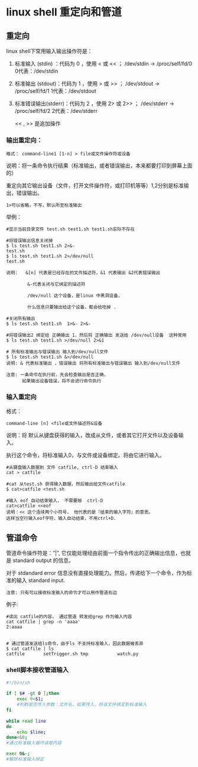 # linux shell 重定向和管道

## 重定向

linux shell下常用输入输出操作符是：

1. 标准输入   (stdin) ：代码为 0 ，使用 < 或 << ； 
   /dev/stdin -> /proc/self/fd/0   0代表：/dev/stdin 
2. 标准输出   (stdout)：代码为 1 ，使用 > 或 >> ； 
   /dev/stdout -> /proc/self/fd/1  1代表：/dev/stdout
3. 标准错误输出(stderr)：代码为 2 ，使用 2> 或 2>> ； 
   /dev/stderr -> /proc/self/fd/2 2代表：/dev/stderr


    << , >> 是追加操作

### 输出重定向：

    格式： command-line1 [1-n] > file或文件操作符或设备
说明：将一条命令执行结果（标准输出，或者错误输出，本来都要打印到屏幕上面的）

重定向其它输出设备（文件，打开文件操作符，或打印机等等）1,2分别是标准输出，错误输出。

    1>可以省略，不写，默认所至标准输出


举例：

    #显示当前目录文件 test.sh test1.sh test1.sh实际不存在
    
    #将错误输出信息关闭掉
    $ ls test.sh test1.sh 2>&-
    test.sh
    $ ls test.sh test1.sh 2>/dev/null
    test.sh
    
    说明:   &[n] 代表是已经存在的文件描述符，&1 代表输出 &2代表错误输出 
    
            &-代表关闭与它绑定的描述符
            
    	    /dev/null 这个设备，是linux 中黑洞设备， 
    	    
    	    什么信息只要输出给这个设备，都会给吃掉 .
    
    #关闭所有输出
    $ ls test.sh test1.sh  1>&- 2>&- 
    
    #将错误输出2 绑定给 正确输出 1，然后将 正确输出 发送给 /dev/null设备  这种常用
    $ ls test.sh test1.sh >/dev/null 2>&1
    
    # 所有标准输出与错误输出 输入到/dev/null文件
    $ ls test.sh test1.sh &>/dev/null
    说明: & 代表标准输出 ，错误输出 将所有标准输出与错误输出 输入到/dev/null文件
    
    注意: 一条命令在执行前，先会检查输出是否正确，
          如果输出设备错误，将不会进行命令执行


### 输入重定向

格式：

    command-line [n] <file或文件描述符&设备

说明：将 默认从键盘获得的输入，改成从文件，或者其它打开文件以及设备输入。

执行这个命令，将标准输入0，与文件或设备绑定。将由它进行输入。

    #从键盘输入数据到 文件 catfile, ctrl-D 结束输入
    cat > catfile 
    
    #cat 从test.sh 获得输入数据，然后输出给文件catfile
    $ cat>catfile <test.sh
    
    #输入 eof 自动结束输入， 不需要按  ctrl-D
    cat>catfile <<eof
    说明：<< 这个连续两个小符号， 他代表的是『结束的输入字符』的意思。 
    这样当空行输入eof字符，输入自动结束，不用ctrl+D.


## 管道命令

管道命令操作符是：”|”,  它仅能处理经由前面一个指令传出的正确输出信息，也就是 standard output 的信息，

对于 stdandard error 信息没有直接处理能力。然后，传递给下一个命令，作为标准的输入 standard input.

    注意: 只有可以接收标准输入的命令才可以用作管道右边

例子:

    #读出 catfile的内容， 通过管道 转发给grep 作为输入内容
    cat catfile | grep -n 'aaaa'
    2:aaaa
    
    
    # 通过管道发送给ls命令，由于ls 不支持标准输入，因此数据被丢弃
    $ cat catfile | ls 
    catfile       setTrigger.sh tmp           watch.py


### shell脚本接收管道输入

```bash
#!/bin/sh
  
if [ $# -gt 0 ];then
    exec 0<$1;
    #判断是否传入参数：文件名，如果传入，将该文件绑定到标准输入
fi
  
while read line
do
    echo $line;
done<&0;
#通过标准输入循环读取内容

exec 0&-;
#解除标准输入绑定
```
